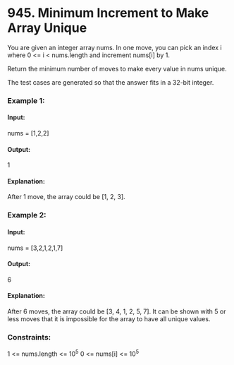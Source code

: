 # 945. Minimum Increment to Make Array Unique
You are given an integer array nums. In one move, you can pick an index i where 0 <= i < nums.length and increment nums[i] by 1.

Return the minimum number of moves to make every value in nums unique.

The test cases are generated so that the answer fits in a 32-bit integer.

### Example 1:
#### Input:
nums = [1,2,2]
#### Output:
1
#### Explanation:
After 1 move, the array could be [1, 2, 3].

### Example 2:
#### Input: 
nums = [3,2,1,2,1,7]
#### Output:
6
#### Explanation:
After 6 moves, the array could be [3, 4, 1, 2, 5, 7].
It can be shown with 5 or less moves that it is impossible for the array to have all unique values.
 
### Constraints:
1 <= nums.length <= $`10^5`$
0 <= nums[i] <= $`10^5`$

